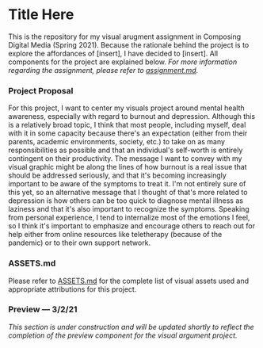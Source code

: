 # <b>Title Here</b>

This is the repository for my visual arugment assignment in Composing Digital Media (Spring 2021). Because the rationale behind the project is to explore the affordances of [insert], I have decided to [insert]. All components for the project are explained below. *For more information regarding the assignment, please refer to [assignment.md](https://github.com/cmgo412/visual-argument-2021spring/blob/master/assignment.md).*

### Project Proposal

For this project, I want to center my visuals project around mental health awareness, especially with regard to burnout and depression. Although this is a relatively broad topic, I think that most people, including myself, deal with it in some capacity because there's an expectation (either from their parents, academic environments, society, etc.) to take on as many responsibilities as possible and that an individual's self-worth is entirely contingent on their productivity. The message I want to convey with my visual graphic might be along the lines of how burnout is a real issue that should be addressed seriously, and that it's becoming increasingly important to be aware of the symptoms to treat it. I'm not entirely sure of this yet, so an alternative message that I thought of that's more related to depression is how others can be too quick to diagnose mental illness as laziness and that it's also important to recognize the symptoms. Speaking from personal experience, I tend to internalize most of the emotions I feel, so I think it's important to emphasize and encourage others to reach out for help either from online resources like teletherapy (because of the pandemic) or to their own support network.

### ASSETS.md

Please refer to [ASSETS.md](https://github.com/cmgo412/visual-argument-2021spring/blob/master/ASSETS.md) for the complete list of visual assets used and appropriate attributions for this project.

### Preview — 3/2/21

*This section is under construction and will be updated shortly to reflect the completion of the preview component for the visual argument project.*
